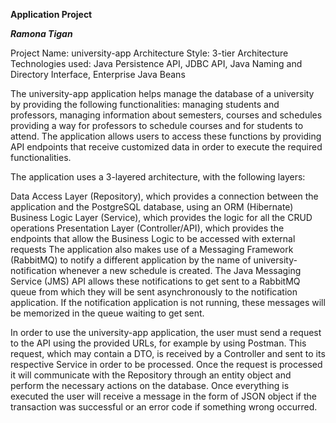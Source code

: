 **Application Project**

***Ramona Tigan***

Project Name: university-app
Architecture Style: 3-tier Architecture
Technologies used: Java Persistence API, JDBC API, Java Naming and Directory Interface, Enterprise Java Beans

The university-app application helps manage the database of a university by providing the following functionalities: managing students and professors, managing information about semesters, courses and schedules providing a way for professors to schedule courses and for students to attend.
The application allows users to access these functions by providing API endpoints that receive customized data in order to execute the required functionalities.

The application uses a 3-layered architecture, with the following layers:

Data Access Layer (Repository), which provides a connection between the application and the PostgreSQL database, using an ORM (Hibernate)
Business Logic Layer (Service), which provides the logic for all the CRUD operations
Presentation Layer (Controller/API), which provides the endpoints that allow the Business Logic to be accessed with external requests The application also makes use of a Messaging Framework (RabbitMQ) to notify a different application by the name of university-notification whenever a new schedule is created. The Java Messaging Service (JMS) API allows these notifications to get sent to a RabbitMQ queue from which they will be sent asynchronously to the notification application. If the notification application is not running, these messages will be memorized in the queue waiting to get sent.

In order to use the university-app application, the user must send a request to the API using the provided URLs, for example by using Postman. This request, which may contain a DTO, is received by a Controller and sent to its respective Service in order to be processed. Once the request is processed it will communicate with the Repository through an entity object and perform the necessary actions on the database. Once everything is executed the user will receive a message in the form of JSON object if the transaction was successful or an error code if something wrong occurred.

